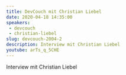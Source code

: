 ```yaml
---
title: DevCouch mit Christian Liebel
date: 2020-04-18 14:35:00
speakers:
 - devcouch
 - christian-liebel
slug: devcouch-2004-2
description: Interview mit Christian Liebel
youtube: arTs_q_5CHE 
---
```

Interview mit Christian Liebel